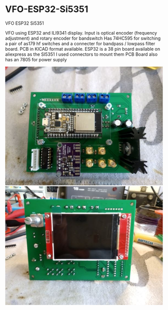 # VFO-ESP32-Si5351
VFO ESP32 Si5351

VFO using ESP32 and ILI9341 display.
Input is optical encoder (frequency adjustment) and rotary encoder  for bandswitch
Has 74HC595 for switching a pair of as179 hf switches and a connecter for bandpass / lowpass filter board.
PCB in KICAD format available. ESP32 is a 38 pin board available on aliexpress as the SI5351 I used connectors to mount them
PCB Board also has an 7805 for power supply

![VFO](https://github.com/paulh002/VFO-ESP32-Si5351/blob/master/VFO_PCB1.jpg)
![VFO](https://github.com/paulh002/VFO-ESP32-Si5351/blob/master/VFO_PCB2.jpg)
